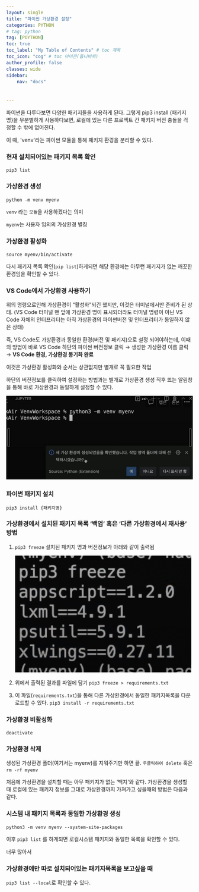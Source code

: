 ```yaml
---
layout: single
title: "파이썬 가상환경 설정"
categories: PYTHON
# tag: python
tag: [POYTHON]
toc: true
toc_label: "My Table of Contents" # toc 제목
toc_icon: "cog" # toc 아이콘(톱니바퀴)
author_profile: false
classes: wide
sidebar:
    nav: "docs"


---
```




파이썬을 다루다보면 다양한 패키지들을 사용하게 된다. 그렇게 pip3 install {패키지명}을 무분별하게 사용하다보면, 로컬에 있는 다른 프로젝트 간 패키지 버전 충돌을 걱정할 수 밖에 없어진다.

이 때, 'venv'라는 파이썬 모듈을 통해 패키지 환경을 분리할 수 있다.



### 현재 설치되어있는 패키지 목록 확인

```
pip3 list
```



### 가상환경 생성

```
python -m venv myenv
```

`venv` 라는 `모듈`을 사용하겠다는 의미

`myenv`는 사용자 임의의 가상환경 별칭



### 가상환경 활성화

```
source myenv/bin/activate
```



다시 패키지 목록 확인(`pip list`)하게되면 해당 환경에는 아무런 패키지가 없는 깨끗한 환경임을 확인할 수 있다.



### VS Code에서 가상환경 사용하기

위의 명령으로인해 가상환경이 “활성화”되긴 했지만, 이것은 터미널에서만 준비가 된 상태. (VS Code 터미널 맨 앞에 가상환경 명이 표시되더라도 터미널 명령이 아닌 VS Code 자체의 인터프리터는 아직 가상환경의 파이썬버전 및 인터프리터가 동일하지 않은 상태)

즉, VS Code도 가상환경과 동일한 환경(버전 및 패키지)으로 설정 되어야하는데, 이때의 방법이 바로 VS Code 하단의 파이썬 버전정보 클릭 → 생성한 가상환경 이름 클릭 → **VS Code 환경, 가상환경 동기화 완료**

이것은 가상환경 활성화와 순서는 상관없지만 별개로 꼭 필요한 작업

하단의 버전정보를 클릭하여 설정하는 방법과는 별개로 가상환경 생성 직후 뜨는 알림창을 통해 바로 가상환경과 동일하게 설정할 수 있다.

![image-20220807212929744](/images/2022-08-07-1/image-20220807212929744.png)



### 파이썬 패키지 설치

```
pip3 install {패키지명}
```



### 가상환경에서 설치된 패키지 목록 ‘**백업’** 혹은 ‘**다른 가상환경에서 재사용’ 방법**

1. `pip3 freeze` 설치된 패키지 명과 버전정보가 아래와 같이 출력됨

   ![image-20220807214429266](/images/2022-08-07-1/image-20220807214429266.png)

2. 위에서 출력된 결과를 파일에 담기 `pip3 freeze > requirements.txt`

3. 이 파일(`requirements.txt`)을 통해 다른 가상환경에서 동일한 패키지목록을 다운로드할 수 있다. `pip3 install -r requirements.txt`



### 가상환경 비활성화

```
deactivate
```



### 가상환경 삭제

생성된 가상환경 폴더(여기서는 myenv)를 지워주기만 하면 끝. `우클릭하여 delete` 혹은 `rm -rf myenv`

처음에 가상환경을 설치할 때는 아무 패키지가 없는 ‘백지'와 같다. 가상환경을 생성할 때 로컬에 있는 패키지 정보를 그대로 가상환경까지 가져가고 싶을때의 방법은 다음과 같다.



### 시스템 내 패키지 목록과 동일한 가상환경 생성

```
python3 -m venv myenv --system-site-packages
```

이후 `pip3 list` 를 하게되면 로컬시스템 패키지와 동일한 목록을 확인할 수 있다.

너무 많아서

### 가상환경에만 따로 설치되어있는 패키지목록을 보고싶을 때

`pip3 list --local`로 확인할 수 있다.